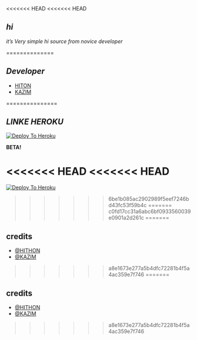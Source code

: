 <<<<<<< HEAD
<<<<<<< HEAD
## *hi*

*it’s Very simple hi source from novice developer*

==============

## *Developer*

   - [HITON](https://t.me/hithon)
   - [KAZIM](https://t.me/YTLTY)
 
===============

## *LINKE HEROKU*

[![Deploy To Heroku](https://www.herokucdn.com/deploy/button.svg)](https://dashboard.heroku.com/new?https://github.com/KAZIM8/HITHON-pack)

**BETA!**

<<<<<<< HEAD
<<<<<<< HEAD
=======
[![Deploy To Heroku](https://www.herokucdn.com/deploy/button.svg)](https://dashboard.heroku.com/new?https://github.com/KAZIM8/HI-thon)
>>>>>>> 6be1b085ac2902989f5eef7246bd43fc53f59b4c
=======
>>>>>>> c0fd17cc31a6abc6bf0933560039e0901a2d261c
=======

## credits
   - [@HITHON](https://t.me/hithon)
   - [@KAZIM](https://t.me/ytlty)
>>>>>>> a8e1673e277a5b4dfc72281b4f5a4ac359e7f746
=======

## credits
   - [@HITHON](https://t.me/hithon)
   - [@KAZIM](https://t.me/ytlty)
>>>>>>> a8e1673e277a5b4dfc72281b4f5a4ac359e7f746

